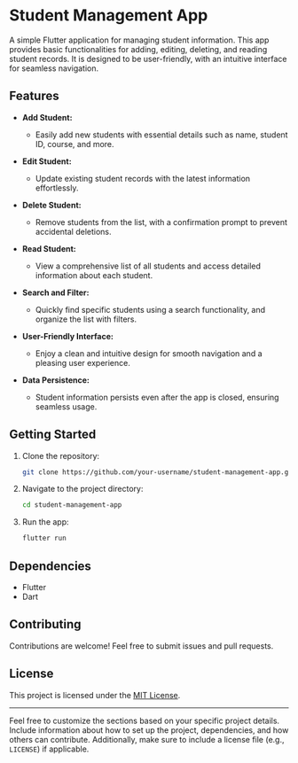 
# Student Management App

A simple Flutter application for managing student information. This app provides basic functionalities for adding, editing, deleting, and reading student records. It is designed to be user-friendly, with an intuitive interface for seamless navigation.

## Features

- **Add Student:**
  - Easily add new students with essential details such as name, student ID, course, and more.

- **Edit Student:**
  - Update existing student records with the latest information effortlessly.

- **Delete Student:**
  - Remove students from the list, with a confirmation prompt to prevent accidental deletions.

- **Read Student:**
  - View a comprehensive list of all students and access detailed information about each student.

- **Search and Filter:**
  - Quickly find specific students using a search functionality, and organize the list with filters.

- **User-Friendly Interface:**
  - Enjoy a clean and intuitive design for smooth navigation and a pleasing user experience.

- **Data Persistence:**
  - Student information persists even after the app is closed, ensuring seamless usage.

## Getting Started

1. Clone the repository:
   ```bash
   git clone https://github.com/your-username/student-management-app.git
   ```

2. Navigate to the project directory:
   ```bash
   cd student-management-app
   ```

3. Run the app:
   ```bash
   flutter run
   ```

## Dependencies

- Flutter
- Dart

## Contributing

Contributions are welcome! Feel free to submit issues and pull requests.

## License

This project is licensed under the [MIT License](LICENSE).

---

Feel free to customize the sections based on your specific project details. Include information about how to set up the project, dependencies, and how others can contribute. Additionally, make sure to include a license file (e.g., `LICENSE`) if applicable.
